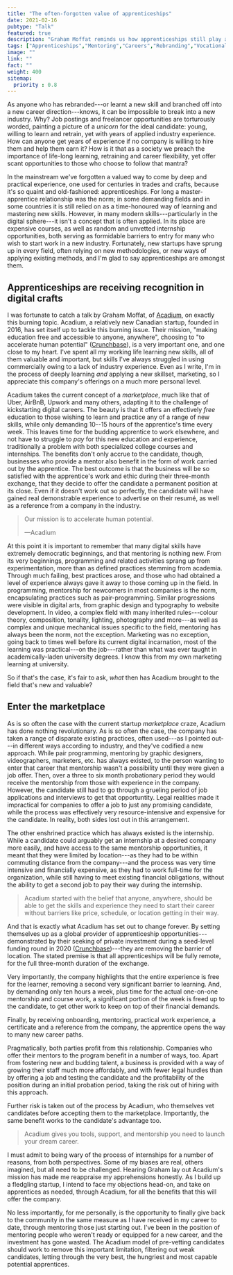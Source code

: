 ```yaml
---
title: "The often-forgotten value of apprenticeships"
date: 2021-02-16
pubtype: "Talk"
featured: true
description: "Graham Moffat reminds us how apprenticeships still play an extremely important role in fledgling careers"
tags: ["Apprenticeships","Mentoring","Careers","Rebranding","Vocational Experience","Digital Marketing"]
image: ""
link: ""
fact: ""
weight: 400
sitemap:
  priority : 0.8
---
```


As anyone who has rebranded---or learnt a new skill and branched off into a new career direction---knows, it can be impossible to break into a new industry. Why? Job postings and freelancer opportunities are torturously worded, painting a picture of a _unicorn_ for the ideal candidate: young, willing to learn and retrain, yet with years of applied industry experience. How can anyone get years of experience if no company is willing to hire them and help them earn it? How is it that as a society we preach the importance of life-long learning, retraining and career flexibility, yet offer scant opportunities to those who choose to follow that mantra?

In the mainstream we've forgotten a valued way to come by deep and practical experience, one used for centuries in trades and crafts, because it's so quaint and old-fashioned: apprenticeships. For long a master-apprentice relationship was the norm; in some demanding fields and in some countries it is still relied on as a time-honoured way of learning and mastering new skills. However, in many modern skills---particularly in the digital sphere---it isn't a concept that is often applied. In its place are expensive courses, as well as random and unvetted internship opportunities, both serving as formidable barriers to entry for many who wish to start work in a new industry. Fortunately, new startups have sprung up in every field, often relying on new methodologies, or new ways of applying existing methods, and I'm glad to say apprenticeships are amongst them.

## Apprenticeships are receiving recognition in digital crafts

I was fortunate to catch a talk by Graham Moffat, of [Acadium](https://acadium.com/), on exactly this burning topic. Acadium, a relatively new Canadian startup, founded in 2016, has set itself up to tackle this burning issue. Their mission, "making education free and accessible to anyone, anywhere", choosing to "to accelerate human potential" ([Crunchbase](https://www.crunchbase.com/organization/acadium)), is a very important one, and one close to my heart. I've spent all my working life learning new skills, all of them valuable and important, but skills I've always struggled in using commercially owing to a lack of industry experience. Even as I write, I'm in the process of deeply learning _and_ applying a new skillset, marketing, so I appreciate this company's offerings on a much more personal level.

Acadium takes the current concept of a _marketplace_, much like that of Uber, AirBnB, Upwork and many others, adapting it to the challenge of kickstarting digital careers. The beauty is that it offers an effectively _free_ education to those wishing to learn and practice any of a range of new skills, while only demanding 10--15 hours of the apprentice's time every week. This leaves time for the budding apprentice to work elsewhere, and not have to struggle to _pay_ for this new education and experience, traditionally a problem with both specialized college courses and internships. The benefits don't only accrue to the candidate, though, businesses who provide a mentor also benefit in the form of work carried out by the apprentice. The best outcome is that the business will be so satisfied with the apprentice's work and ethic during their three-month exchange, that they decide to offer the candidate a permanent position at its close. Even if it doesn't work out so perfectly, the candidate will have gained real demonstrable experience to advertise on their resumé, as well as a reference from a company in the industry.

> Our mission is to accelerate human potential.
>
> —Acadium

At this point it is important to remember that many digital skills have extremely democratic beginnings, and that mentoring is nothing new. From its very beginnings, programming and related activities sprang up from experimentation, more than as defined practices stemming from academia. Through much failing, best practices arose, and those who had obtained a level of experience always gave it away to those coming up in the field. In programming, mentorship for newcomers in most companies is the norm, encapsulating practices such as pair-programming. Similar progressions were visible in digital arts, from graphic design and typography to website development. In video, a complex field with many inherited rules---colour theory, composition, tonality, lighting, photography and more---as well as complex and unique mechanical issues specific to the field, mentoring has always been the norm, not the exception. Marketing was no exception, going back to times well before its current digital incarnation, most of the learning was practical---on the job---rather than what was ever taught in academically-laden university degrees. I know this from my own marketing learning at university. 

So if that's the case, it's fair to ask, _what_ then has Acadium brought to the field that's new and valuable?

## Enter the marketplace

As is so often the case with the current startup _marketplace_ craze, Acadium has done nothing revolutionary. As is so often the case, the company has taken a range of disparate existing practices, often used---as I pointed out---in different ways according to industry, and they've codified a new approach. While pair programming, mentoring by graphic designers, videographers, marketers, etc. has always existed, to the person wanting to enter that career that mentorship wasn't a possibility until they were given a job offer. Then, over a three to six month probationary period they would receive the mentorship from those with experience in the company. However, the candidate still had to go through a grueling period of job applications and interviews to get that opportuntity. Legal realities made it impractical for companies to offer a job to just any promising candidate, while the process was effectively very resource-intensive and expensive for the candidate. In reality, both sides lost out in this arrangement.

The other enshrined practice which has always existed is the internship. While a candidate could arguably get an internship at a desired company more easily, and have access to the same mentorship opportunities, it meant that they were limited by location---as they had to be within commuting distance from the company---and the process was very time intensive and financially expensive, as they had to work full-time for the organization, while still having to meet existing financial obligations, without the ability to get a second job to pay their way during the internship.


> Acadium started with the belief that anyone, anywhere, should be able to get the skills and experience they need to start their career without barriers like price, schedule, or location getting in their way.

And that is exactly what Acadium has set out to change forever. By setting themselves up as a global provider of apprenticeship opportunities---demonstrated by their seeking of private investment during a seed-level funding round in 2020 ([Crunchbase](https://www.crunchbase.com/organization/acadium))---they are removing the barrier of location. The stated premise is that all apprenticeships will be fully remote, for the full three-month duration of the exchange.

Very importantly, the company highlights that the entire experience is free for the learner, removing a second very significant barrier to learning. And, by demanding only ten hours a week, plus time for the actual one-on-one mentorship and course work, a significant portion of the week is freed up to the candidate, to get other work to keep on top of their financial demands.

Finally, by receiving onboarding, mentoring, practical work experience, a certificate and a reference from the company, the apprentice opens the way to many new career paths.

Pragmatically, both parties profit from this relationship. Companies who offer their mentors to the program benefit in a number of ways, too. Apart from fostering new and budding talent, a business is provided with a way of growing their staff much more affordably, and with fewer legal hurdles than by offering a job and testing the candidate and the profitability of the position during an initial probation period, taking the risk out of hiring with this approach. 

Further risk is taken out of the process by Acadium, who themselves vet candidates before accepting them to the marketplace. Importantly, the same benefit works to the candidate's advantage too.

> Acadium gives you tools, support, and mentorship you need to launch your dream career.

I must admit to being wary of the process of internships for a number of reasons, from both perspectives. Some of my biases are real, others imagined, but all need to be challenged. Hearing Graham lay out Acadium's mission has made me reappraise my apprehensions honestly. As I build up a fledgling startup, I intend to face my objections head-on, and take on apprentices as needed, through Acadium, for all the benefits that this will offer the company. 

No less importantly, for me personally, is the opportunity to finally give back to the community in the same measure as I have received in my career to date, through mentoring those just starting out. I've been in the position of mentoring people who weren't ready or equipped for a new career, and the investment has gone wasted. The Acadium model of pre-vetting candidates should work to remove this important limitation, filtering out weak candidates, letting through the very best, the hungriest and most capable potential apprentices.
